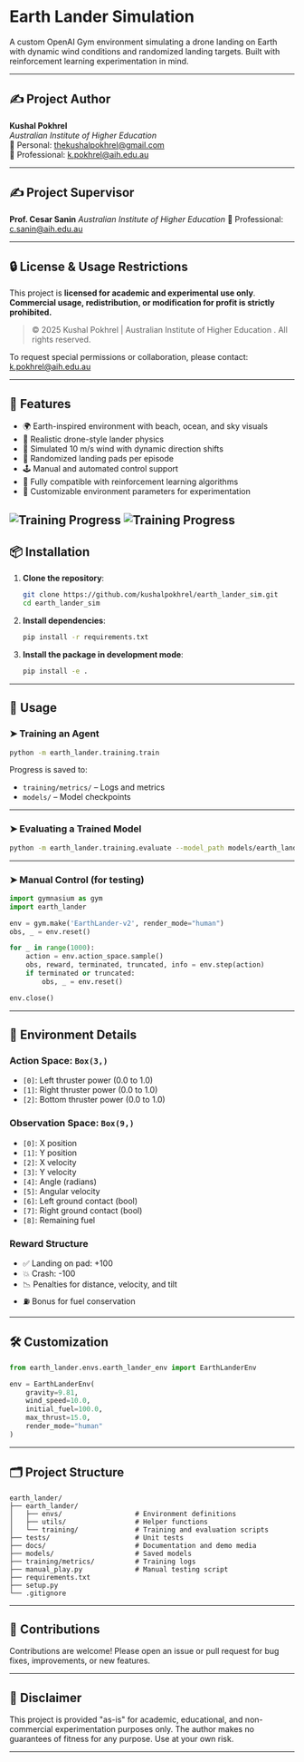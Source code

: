 # Earth Lander Simulation

A custom OpenAI Gym environment simulating a drone landing on Earth with dynamic wind conditions and randomized landing targets. Built with reinforcement learning experimentation in mind.

---

## ✍️ Project Author

**Kushal Pokhrel**  
*Australian Institute of Higher Education*  
📧 Personal: thekushalpokhrel@gmail.com  
📧 Professional: k.pokhrel@aih.edu.au  

---

## ✍️ Project Supervisor

**Prof. Cesar Sanin**
*Australian Institute of Higher Education*
📧 Professional: c.sanin@aih.edu.au 

---

## 🔒 License & Usage Restrictions

This project is **licensed for academic and experimental use only**.  
**Commercial usage, redistribution, or modification for profit is strictly prohibited.**

> © 2025 Kushal Pokhrel | Australian Institute of Higher Education . All rights reserved.

To request special permissions or collaboration, please contact: k.pokhrel@aih.edu.au

---

## 🚀 Features

- 🌍 Earth-inspired environment with beach, ocean, and sky visuals
- 🚁 Realistic drone-style lander physics
- 💨 Simulated 10 m/s wind with dynamic direction shifts
- 🎯 Randomized landing pads per episode
- 🕹️ Manual and automated control support
- 🤖 Fully compatible with reinforcement learning algorithms
- 🧪 Customizable environment parameters for experimentation

![Training Progress](docs/training-image.png)
![Training Progress](docs/training-image-2.png)
---

## 📦 Installation

1. **Clone the repository**:

   ```bash
   git clone https://github.com/kushalpokhrel/earth_lander_sim.git
   cd earth_lander_sim
   ```

2. **Install dependencies**:

   ```bash
   pip install -r requirements.txt
   ```

3. **Install the package in development mode**:

   ```bash
   pip install -e .
   ```

---

## 🧠 Usage

### ➤ Training an Agent

```bash
python -m earth_lander.training.train
```

Progress is saved to:

- `training/metrics/` – Logs and metrics  
- `models/` – Model checkpoints

---

### ➤ Evaluating a Trained Model

```bash
python -m earth_lander.training.evaluate --model_path models/earth_lander_final.keras
```

---

### ➤ Manual Control (for testing)

```python
import gymnasium as gym
import earth_lander

env = gym.make('EarthLander-v2', render_mode="human")
obs, _ = env.reset()

for _ in range(1000):
    action = env.action_space.sample()
    obs, reward, terminated, truncated, info = env.step(action)
    if terminated or truncated:
        obs, _ = env.reset()

env.close()
```

---

## 🔧 Environment Details

### Action Space: `Box(3,)`

- `[0]`: Left thruster power (0.0 to 1.0)  
- `[1]`: Right thruster power (0.0 to 1.0)  
- `[2]`: Bottom thruster power (0.0 to 1.0)  

### Observation Space: `Box(9,)`

- `[0]`: X position  
- `[1]`: Y position  
- `[2]`: X velocity  
- `[3]`: Y velocity  
- `[4]`: Angle (radians)  
- `[5]`: Angular velocity  
- `[6]`: Left ground contact (bool)  
- `[7]`: Right ground contact (bool)  
- `[8]`: Remaining fuel  

### Reward Structure

- ✅ Landing on pad: +100  
- 💥 Crash: -100  
- 📉 Penalties for distance, velocity, and tilt  
- ⛽ Bonus for fuel conservation  

---

## 🛠️ Customization

```python
from earth_lander.envs.earth_lander_env import EarthLanderEnv

env = EarthLanderEnv(
    gravity=9.81,
    wind_speed=10.0,
    initial_fuel=100.0,
    max_thrust=15.0,
    render_mode="human"
)
```

---

## 🗂️ Project Structure

```
earth_lander/
├── earth_lander/
│   ├── envs/                  # Environment definitions
│   ├── utils/                 # Helper functions
│   └── training/              # Training and evaluation scripts
├── tests/                     # Unit tests
├── docs/                      # Documentation and demo media
├── models/                    # Saved models
├── training/metrics/          # Training logs
├── manual_play.py             # Manual testing script
├── requirements.txt
├── setup.py
└── .gitignore
```

---

## 🤝 Contributions

Contributions are welcome! Please open an issue or pull request for bug fixes, improvements, or new features.

---

## 📜 Disclaimer

This project is provided "as-is" for academic, educational, and non-commercial experimentation purposes only. The author makes no guarantees of fitness for any purpose. Use at your own risk.

---
